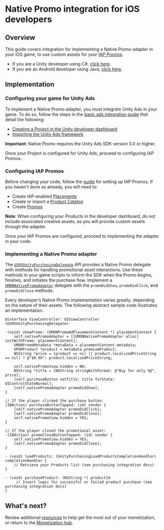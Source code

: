 # Native Promo integration for iOS developers
## Overview
This guide covers integration for implementing a Native Promo adapter in your iOS game, to use custom assets for your [IAP Promos](https://docs.unity3d.com/Manual/IAPPromo.html).

* If you are a Unity developer using C#, [click here](MonetizationNativePromoUnity.md). 
* If you are an Android developer using Java, [click here](MonetizationNativePromoAndroid.md).

## Implementation
### Configuring your game for Unity Ads
To implement a Native Promo adapter, you must integrate Unity Ads in your game. To do so, follow the steps in the [basic ads integration guide](MonetizationBasicIntegrationIos.md) that detail the following:

* [Creating a Project in the Unity developer dashboard](MonetizationBasicIntegrationIos.md#creating-a-project-in-the-unity-developer-dashboard)
* [Importing the Unity Ads framework](MonetizationBasicIntegrationIos.md#importing-the-unity-ads-framework)

**Important**: Native Promo requires the Unity Ads SDK version 3.0 or higher.

Once your Project is configured for Unity Ads, proceed to configuring IAP Promos.

### Configuring IAP Promos
Before changing your code, follow the [guide](https://docs.unity3d.com/Manual/IAPPromo.html) for setting up IAP Promos. If you haven't done so already, you will need to: 

* Create IAP-enabled [Placements](MonetizationPlacements.md)
* Create or import a [Product Catalog](https://docs.unity3d.com/Manual/IAPPromoProducts.html)
* Create [Promos](https://docs.unity3d.com/Manual/IAPPromoPromotions.html) 

**Note**: When configuring your Products in the developer dashboard, do not include associated creative assets, as you will provide custom assets through the adapter.

Once your IAP Promos are configured, proceed to implementing the adapter in your code.

### Implementing a Native Promo adapter
The [`USRVUnityPurchasingDelegate`](MonetizationResourcesApiIos.md#usrvunitypurchasingdelegate) API provides a Native Promo delegate with methods for handling promotional asset interactions. Use these methods in your game scripts to inform the SDK when the Promo begins, finishes, and initiates the purchase flow. Implement a [`UMONNativePromoAdapter`](MonetizationResourcesApiIos.md#umonnativepromoadapter) delegate with the `promoDidShow`, `promoDidClick`, and `promoDidClose` methods.

Every developer’s Native Promo implementation varies greatly, depending on the nature of their assets. The following abstract sample code illustrates an implementation. 

```
@interface ViewController: UIViewController <USRVUnityPurchasingDelegate>

-(void) showPromo: (UMONPromoAdPlacementContent *) placementContent {
    self.nativePromoAdapter = [[UMONNativePromoAdapter alloc] initWithPromo: placementContent];
    UMONPromoMetaData *metaData = placementContent.metadata;
    UPURProduct *product = metaData.premiumProduct;
    NSString *price = (product == nil || product.localizedPriceString == nil) ? @"$0.99": product.localizedPriceString;
    
    self.nativePromoView.hidden = NO;
    NSString *title = [NSString stringWithFormat: @"Buy for only %@", price];
    [self.purchaseButton setTitle: title forState: UIControlStateNormal];
    [self.nativePromoAdapter promoDidShow];    
}

// If the player clicked the purchase button:
(IBAction) purchaseButtonTapped: (id) sender {
    [self.nativePromoAdapter promoDidClick];
    [self.nativePromoAdapter promoDidClose];
    self.nativePromoView.hidden = YES;
}

// If the player closed the promotional asset:
-(IBAction) promoCloseButtonTapped: (id) sender {
    self.nativePromoView.hidden = YES;
    [self.nativePromoAdapter promoDidClose];
}

- (void) loadProducts: (UnityPurchasingLoadProductsCompletionHandler) completionHandler {
    // Retrieve your Products list (see purchasing integration docs) 
}

- (void) purchaseProduct: (NSString *) productId
     // Insert logic for successful or failed product purchase (see purchasing integration docs) 
}
```

## What's next?
Review additional [resources](MonetizationResources.md) to help get the most out of your monetization, or return to the [Monetization hub](Monetization.md).
